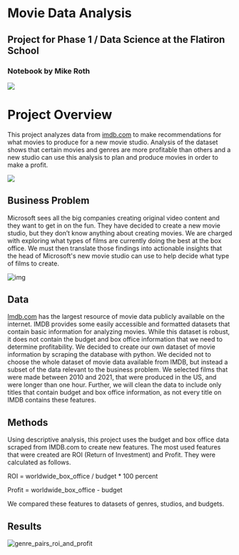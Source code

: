 # Movie Data Analysis

## Project for Phase 1 / Data Science at the Flatiron School

### Notebook by Mike Roth

![](/Users/michaelroth/Documents/Flatiron/Projects/dsc-phase-1-project-v2-4/img/movieproduction.png)


# Project Overview

This project analyzes data from [imdb.com](https://imdb.com/) to make recommendations for what movies to produce for a new movie studio. Analysis of the dataset shows that certain movies and genres are more profitable than others and a new studio can use this analysis to plan and produce movies in order to make a profit.

![](/Users/michaelroth/Documents/Flatiron/Projects/dsc-phase-1-project-v2-4/img/MicrosoftLogo.png)

## Business Problem

Microsoft sees all the big companies creating original video content and they want to get in on the fun. They have decided to create a new movie studio, but they don’t know anything about creating movies. We are charged with exploring what types of films are currently doing the best at the box office. We must then translate those findings into actionable insights that the head of Microsoft's new movie studio can use to help decide what type of films to create.

![img](http://localhost:8888/notebooks/img/MicrosoftLogo.png)

## Data

[Imdb.com](https://imdb.com/) has the largest resource of movie data publicly available on the internet. IMDB provides some easily accessible and formatted datasets that contain basic information for analyzing movies. While this dataset is robust, it does not contain the budget and box office information that we need to determine profitability. We decided to create our own dataset of movie information by scraping the database with python. We decided not to choose the whole dataset of movie data available from IMDB, but instead a subset of the data relevant to the business problem. We selected films that were made between 2010 and 2021, that were produced in the US, and were longer than one hour. Further, we will clean the data to include only titles that contain budget and box office information, as not every title on IMDB contains these features.

## Methods

Using descriptive analysis, this project uses the budget and box office data scraped from IMDB.com to create new features. The most used features that were created are ROI (Return of Investment) and Profit. They were calculated as follows.

ROI = worldwide_box_office / budget  * 100 percent

Profit = worldwide_box_office - budget

We compared these features to datasets of genres, studios, and budgets.

## Results

![genre_pairs_roi_and_profit](/Users/michaelroth/Documents/Flatiron/Projects/dsc-phase-1-project-v2-4/figures/genre_pairs_roi_and_profit.png)
